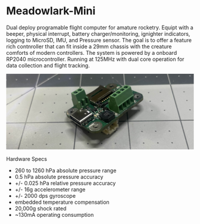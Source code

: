 # Meadowlark-Mini

Dual deploy programable flight computer for amature rocketry. Equipt with a beeper, physical interrupt, battery charger/monitoring, ignighter indicators, logging to MicroSD, IMU, and Pressure sensor. The goal is to offer a feature rich contnroller that can fit inside a 29mm chassis with the creature comforts of modern controllers. The system is powered by a onboard RP2040 microcontroller. Running at 125MHz with dual core operation for data collection and flight tracking.  

![Banner showing PCB](https://github.com/colinhalebrown/Meadowlark-Mini/blob/main/Documentation/images/banner.jpg)

Hardware Specs
* 260 to 1260 hPa absolute pressure range
* 0.5 hPa absolute pressure accuracy
* +/- 0.025 hPa relative pressure accuracy
* +/- 16g accelerometer range
* +/- 2000 dps gyroscope
* embedded temperature compensation
* 20,000g shock rated
* ~130mA operating consumption 

